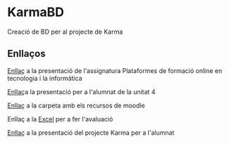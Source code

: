 # KarmaBD
Creació de BD per al projecte de Karma


## Enllaços

<a href="https://www.canva.com/design/DAGoMdWtkXo/JVEK9v9yRiaw9XtaEJFWcA/view?utm_content=DAGoMdWtkXo&utm_campaign=designshare&utm_medium=link2&utm_source=uniquelinks&utlId=h2e0cdb44bb" target="_blank">Enllaç</a> a la presentació de l'assignatura Plataformes de formació online en tecnologia i la informàtica

<a href="https://github.com/ReinaPA/KarmaBD/blob/main/recursos/UP04%20Creaci%C3%B3%20de%20Bases%20de%20Dades.pdf">Enllaç</a>a la presentació per a l'alumnat de la unitat 4

<a href="https://github.com/ReinaPA/KarmaBD/tree/main/moodle" target="_blank">Enllaç</a> a la carpeta amb els recursos de moodle

Enllaç a la <a href="https://github.com/ReinaPA/KarmaBD/blob/main/Avaluacio/Plantilla%20avaluaci%C3%B3%20x%20grup%20BBDD.xlsx" target="_blank"> Excel</a> per a fer l'avaluació

<a href="https://www.canva.com/design/DAGp2Mwp-9w/laLS-ZxqxcdOcGI_2wZQ6w/edit?utm_content=DAGp2Mwp-9w&utm_campaign=designshare&utm_medium=link2&utm_source=sharebutton" target="_blank">Enllaç</a> a la presentació del projecte Karma per a l'alumnat